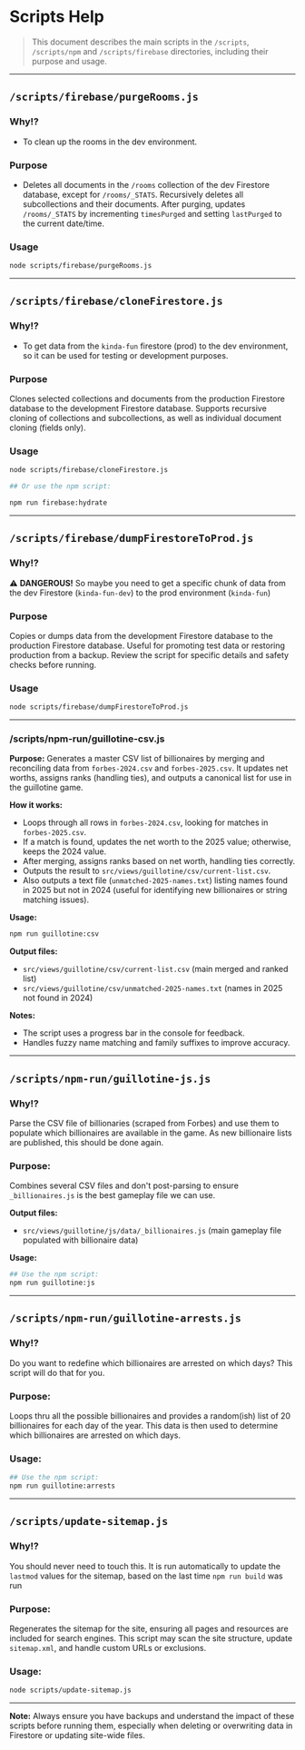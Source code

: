 # Scripts Help

> This document describes the main scripts in the `/scripts`, `/scripts/npm` and `/scripts/firebase` directories, including their purpose and usage.

---

## `/scripts/firebase/purgeRooms.js`

### Why!?

- To clean up the rooms in the dev environment.

### Purpose

- Deletes all documents in the `/rooms` collection of the dev Firestore database, except for `/rooms/_STATS`. Recursively deletes all subcollections and their documents. After purging, updates `/rooms/_STATS` by incrementing `timesPurged` and setting `lastPurged` to the current date/time.

### Usage

```sh
node scripts/firebase/purgeRooms.js
```

---

## `/scripts/firebase/cloneFirestore.js`

### Why!?

- To get data from the `kinda-fun` firestore (prod) to the dev environment, so it can be used for testing or development purposes.

### Purpose

Clones selected collections and documents from the production Firestore database to the development Firestore database. Supports recursive cloning of collections and subcollections, as well as individual document cloning (fields only).

### Usage

```sh
node scripts/firebase/cloneFirestore.js

## Or use the npm script:

npm run firebase:hydrate
```

---

## `/scripts/firebase/dumpFirestoreToProd.js`

### Why!?

⚠️ **DANGEROUS!** So maybe you need to get a specific chunk of data from the dev Firestore (`kinda-fun-dev`) to the prod environment (`kinda-fun`)

### Purpose

Copies or dumps data from the development Firestore database to the production Firestore database. Useful for promoting test data or restoring production from a backup. Review the script for specific details and safety checks before running.

### Usage

```sh
node scripts/firebase/dumpFirestoreToProd.js
```

---

### /scripts/npm-run/guillotine-csv.js

**Purpose:**
Generates a master CSV list of billionaires by merging and reconciling data from `forbes-2024.csv` and `forbes-2025.csv`. It updates net worths, assigns ranks (handling ties), and outputs a canonical list for use in the guillotine game.

**How it works:**

- Loops through all rows in `forbes-2024.csv`, looking for matches in `forbes-2025.csv`.
- If a match is found, updates the net worth to the 2025 value; otherwise, keeps the 2024 value.
- After merging, assigns ranks based on net worth, handling ties correctly.
- Outputs the result to `src/views/guillotine/csv/current-list.csv`.
- Also outputs a text file (`unmatched-2025-names.txt`) listing names found in 2025 but not in 2024 (useful for identifying new billionaires or string matching issues).

**Usage:**

```sh
npm run guillotine:csv
```

**Output files:**

- `src/views/guillotine/csv/current-list.csv` (main merged and ranked list)
- `src/views/guillotine/csv/unmatched-2025-names.txt` (names in 2025 not found in 2024)

**Notes:**

- The script uses a progress bar in the console for feedback.
- Handles fuzzy name matching and family suffixes to improve accuracy.

---

## `/scripts/npm-run/guillotine-js.js`

### Why!?

Parse the CSV file of billionaries (scraped from Forbes) and use them to populate which billionaires are available in the game. As new billionaire lists are published, this should be done again.

### Purpose:

Combines several CSV files and don't post-parsing to ensure `_billionaires.js` is the best gameplay file we can use.

**Output files:**

- `src/views/guillotine/js/data/_billionaires.js` (main gameplay file populated with billionaire data)

**Usage:**

```sh
## Use the npm script:
npm run guillotine:js
```

---

## `/scripts/npm-run/guillotine-arrests.js`

### Why!?

Do you want to redefine which billionaires are arrested on which days? This script will do that for you.

### Purpose:

Loops thru all the possible billionaires and provides a random(ish) list of 20 billionaires for each day of the year. This data is then used to determine which billionaires are arrested on which days.

### Usage:

```sh
## Use the npm script:
npm run guillotine:arrests
```

---

## `/scripts/update-sitemap.js`

### Why!?

You should never need to touch this. It is run automatically to update the `lastmod` values for the sitemap, based on the last time `npm run build` was run

### Purpose:

Regenerates the sitemap for the site, ensuring all pages and resources are included for search engines. This script may scan the site structure, update `sitemap.xml`, and handle custom URLs or exclusions.

### Usage:

```sh
node scripts/update-sitemap.js
```

---

**Note:**
Always ensure you have backups and understand the impact of these scripts before running them, especially when deleting or overwriting data in Firestore or updating site-wide files.
